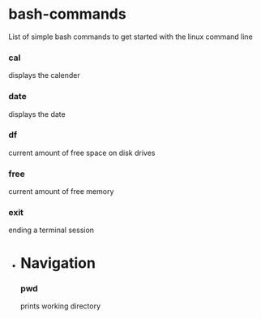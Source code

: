 # bash-commands
List of simple bash commands to get started with the linux command line

### cal
displays the calender
### date
displays the date
### df 
current amount of free space on disk drives
### free
current amount of free memory 
### exit 
ending a terminal session

* # Navigation 
	### pwd 
	prints working directory
